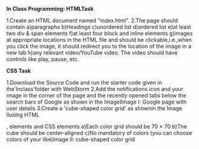 
**In Class Programming: HTMLTask**

1.Create an HTML document named "index.html".
2.The page should contain 
  a)paragraphs
  b)Headings
  c)unordered list
  d)ordered list
  e)at least two div & span elements
  f)at least four block and inline elements
  g)images at appropriate locations in the HTML file and should be clickable,i.e.,when you click the image, it should redirect you to the      location of the image in a new tab
  h)any relevant video/YouTube video. The video should have controls like play, pause, etc.


**CSS Task**

1.Download the Source Code and run the starter code given in the'Inclass'folder with WebStorm
2.Add the notifications icon and your image in the corner of the page and the recently opened tabs below the search bars of Google as shown in the ImageIImage I: Google page with user details
3.Create a 'cube-shaped color grid' as shownin the Image IIusing HTML <div>, <span> elements and CSS elements
  a)Each color grid should be 70 × 70
  b)The cube should be center-aligned
  c)No mandatory of colors (you can choose colors of your like)Image II: cube-shaped color grid
